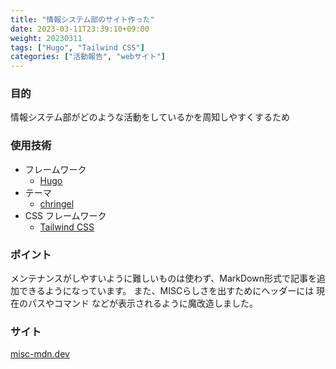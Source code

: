 ```yaml
---
title: "情報システム部のサイト作った"
date: 2023-03-11T23:39:10+09:00
weight: 20230311
tags: ["Hugo", "Tailwind CSS"]
categories: ["活動報告", "webサイト"]
---
```


### 目的
情報システム部がどのような活動をしているかを周知しやすくするため

### 使用技術
- フレームワーク
  - [Hugo](https://gohugo.io/)
- テーマ
  - [chringel](https://themes.gohugo.io/themes/chringel-hugo-theme/)
- CSS フレームワーク
  - [Tailwind CSS](https://tailwindcss.com/)

### ポイント
メンテナンスがしやすいように難しいものは使わず、MarkDown形式で記事を追加できるようになっています。 また、MISCらしさを出すためにヘッダーには 現在のパスやコマンド などが表示されるように魔改造しました。

### サイト
[misc-mdn.dev](https://misc-mdn.dev)
